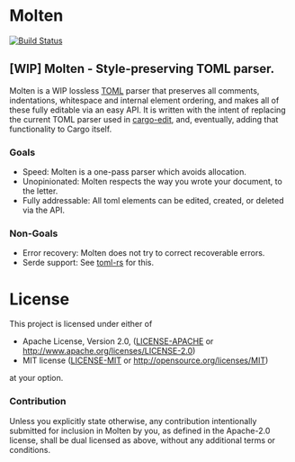 # Molten

[![Build Status](https://travis-ci.org/LeopoldArkham/Molten.svg?branch=master)](https://travis-ci.org/LeopoldArkham/Molten)

## [WIP] Molten - Style-preserving TOML parser.

Molten is a WIP lossless [TOML](https://github.com/toml-lang/toml) parser that preserves all
comments, indentations, whitespace and internal element ordering, and makes all of these fully
editable via an easy API. It is written with the intent of replacing the current TOML parser
used in [cargo-edit](https://github.com/killercup/cargo-edit), and, eventually, adding that
functionality to Cargo itself.

### Goals
- Speed: Molten is a one-pass parser which avoids allocation.
- Unopinionated: Molten respects the way you wrote your document, to the letter.
- Fully addressable: All toml elements can be edited, created, or deleted via the API.

### Non-Goals
- Error recovery: Molten does not try to correct recoverable errors.
- Serde support: See [toml-rs](https://github.com/alexcrichton/toml-rs) for this.

# License

This project is licensed under either of

 * Apache License, Version 2.0, ([LICENSE-APACHE](LICENSE-APACHE) or
   http://www.apache.org/licenses/LICENSE-2.0)
 * MIT license ([LICENSE-MIT](LICENSE-MIT) or
   http://opensource.org/licenses/MIT)

at your option.

### Contribution

Unless you explicitly state otherwise, any contribution intentionally submitted
for inclusion in Molten by you, as defined in the Apache-2.0 license, shall be
dual licensed as above, without any additional terms or conditions.
